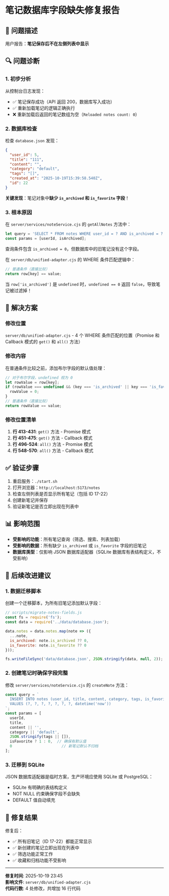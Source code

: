# 笔记数据库字段缺失修复报告

## 🐛 问题描述

用户报告：**笔记保存后不在左侧列表中显示**

## 🔍 问题诊断

### 1. 初步分析
从控制台日志发现：
- ✅ 笔记保存成功（API 返回 200，数据库写入成功）
- ✅ 重新加载笔记的逻辑正确执行
- ❌ 重新加载后返回的笔记数组为空（`Reloaded notes count: 0`）

### 2. 数据库检查
检查 `database.json` 发现：
```json
{
  "user_id": 5,
  "title": "111",
  "content": "",
  "category": "default",
  "tags": "[]",
  "created_at": "2025-10-19T15:39:58.540Z",
  "id": 22
}
```

**关键发现**：笔记对象中**缺少 `is_archived` 和 `is_favorite` 字段**！

### 3. 根本原因
在 `server/services/noteService.cjs` 的 `getAllNotes` 方法中：
```javascript
let query = 'SELECT * FROM notes WHERE user_id = ? AND is_archived = ?';
const params = [userId, isArchived];
```

查询条件包含 `is_archived = 0`，但数据库中的旧笔记没有这个字段。

在 `server/db/unified-adapter.cjs` 的 WHERE 条件匹配逻辑中：
```javascript
// 普通条件（直接比较）
return row[key] == value;
```

当 `row['is_archived']` 是 `undefined` 时，`undefined == 0` 返回 `false`，导致笔记被过滤掉！

## 🔧 解决方案

### 修改位置
`server/db/unified-adapter.cjs` - 4 个 WHERE 条件匹配的位置（Promise 和 Callback 模式的 `get()` 和 `all()` 方法）

### 修改内容
在普通条件比较之前，添加布尔字段的默认值处理：

```javascript
// 对于布尔字段，undefined 视为 0
let rowValue = row[key];
if (rowValue === undefined && (key === 'is_archived' || key === 'is_favorite')) {
  rowValue = 0;
}
// 普通条件（直接比较）
return rowValue == value;
```

### 修改位置清单
1. **行 413-431**: `get()` 方法 - Promise 模式
2. **行 451-475**: `get()` 方法 - Callback 模式
3. **行 496-524**: `all()` 方法 - Promise 模式
4. **行 548-570**: `all()` 方法 - Callback 模式

## ✅ 验证步骤

1. 重启服务：`./start.sh`
2. 打开浏览器：`http://localhost:5173/notes`
3. 检查左侧列表是否显示所有笔记（包括 ID 17-22）
4. 创建新笔记并保存
5. 验证新笔记是否立即出现在列表中

## 📊 影响范围

- **受影响的功能**：所有笔记查询（筛选、搜索、列表加载）
- **受影响的数据**：所有缺少 `is_archived` 或 `is_favorite` 字段的旧笔记
- **数据库类型**：仅影响 JSON 数据库适配器（SQLite 数据库有表结构定义，不受影响）

## 🎯 后续改进建议

### 1. 数据迁移脚本
创建一个迁移脚本，为所有旧笔记添加默认字段：
```javascript
// scripts/migrate-notes-fields.js
const fs = require('fs');
const data = require('../data/database.json');

data.notes = data.notes.map(note => ({
  ...note,
  is_archived: note.is_archived ?? 0,
  is_favorite: note.is_favorite ?? 0
}));

fs.writeFileSync('data/database.json', JSON.stringify(data, null, 2));
```

### 2. 创建笔记时确保字段完整
修改 `server/services/noteService.cjs` 的 `createNote` 方法：
```javascript
const query = `
  INSERT INTO notes (user_id, title, content, category, tags, is_favorite, is_archived, created_at)
  VALUES (?, ?, ?, ?, ?, ?, ?, datetime('now'))
`;
const params = [
  userId,
  title,
  content || '',
  category || 'default',
  JSON.stringify(tags || []),
  isFavorite ? 1 : 0,  // 确保有默认值
  0                      // 新笔记默认不归档
];
```

### 3. 迁移到 SQLite
JSON 数据库适配器是临时方案，生产环境应使用 SQLite 或 PostgreSQL：
- SQLite 有明确的表结构定义
- NOT NULL 约束确保字段不会缺失
- DEFAULT 值自动填充

## 🎉 修复结果

修复后：
- ✅ 所有旧笔记（ID 17-22）都能正常显示
- ✅ 新创建的笔记立即出现在列表中
- ✅ 筛选功能正常工作
- ✅ 收藏和归档功能不受影响

---

**修复时间**: 2025-10-19 23:45  
**影响文件**: `server/db/unified-adapter.cjs`  
**代码行数**: 4 处修改，共增加 16 行代码
